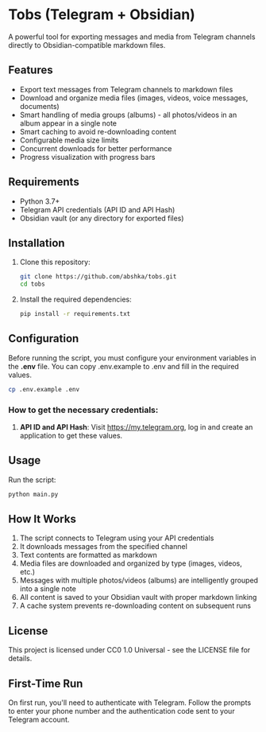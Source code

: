 # Tobs (Telegram + Obsidian)

A powerful tool for exporting messages and media from Telegram channels directly to Obsidian-compatible markdown files.

## Features

- Export text messages from Telegram channels to markdown files
- Download and organize media files (images, videos, voice messages, documents)
- Smart handling of media groups (albums) - all photos/videos in an album appear in a single note
- Smart caching to avoid re-downloading content
- Configurable media size limits
- Concurrent downloads for better performance
- Progress visualization with progress bars

## Requirements

- Python 3.7+
- Telegram API credentials (API ID and API Hash)
- Obsidian vault (or any directory for exported files)

## Installation

1. Clone this repository:
   ```bash
   git clone https://github.com/abshka/tobs.git
   cd tobs
   ```
2. Install the required dependencies:
   ```bash
   pip install -r requirements.txt
   ```

## Configuration

Before running the script, you must configure your environment variables in the **.env** file. You can copy .env.example to .env and fill in the required values.

```bash
cp .env.example .env
```

### How to get the necessary credentials:

1. **API ID and API Hash**: Visit https://my.telegram.org, log in and create an application to get these values.

## Usage

Run the script:

```bash
python main.py
```

## How It Works

1. The script connects to Telegram using your API credentials
2. It downloads messages from the specified channel
3. Text contents are formatted as markdown
4. Media files are downloaded and organized by type (images, videos, etc.)
5. Messages with multiple photos/videos (albums) are intelligently grouped into a single note
6. All content is saved to your Obsidian vault with proper markdown linking
7. A cache system prevents re-downloading content on subsequent runs

## License

This project is licensed under CC0 1.0 Universal - see the LICENSE file for details.

## First-Time Run

On first run, you'll need to authenticate with Telegram. Follow the prompts to enter your phone number and the authentication code sent to your Telegram account.
